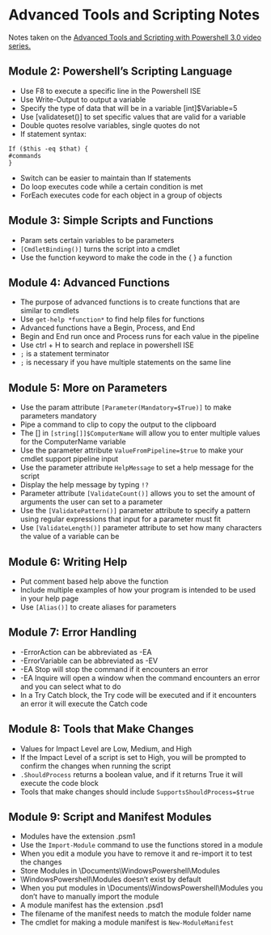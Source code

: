 # Advanced Tools and Scripting Notes
Notes taken on the [Advanced Tools and Scripting with Powershell 3.0 video series.](https://channel9.msdn.com/series/advpowershell3)

## Module 2: Powershell’s Scripting Language
- Use F8 to execute a specific line in the Powershell ISE
- Use Write-Output to output a variable
- Specify the type of data that will be in a variable [int]$Variable=5
- Use [validateset()] to set specific values that are valid for a variable
- Double quotes resolve variables, single quotes do not
- If statement syntax:

``` 
If ($this -eq $that) { 
#commands
}
```

- Switch can be easier to maintain than If statements
- Do loop executes code while a certain condition is met
- ForEach executes code for each object in a group of objects

## Module 3: Simple Scripts and Functions
- Param sets certain variables to be parameters
- `[CmdletBinding()]` turns the script into a cmdlet
- Use the function keyword to make the code in the { } a function

## Module 4: Advanced Functions
- The purpose of advanced functions is to create functions that are similar to cmdlets
- Use `get-help *function*` to find help files for functions
- Advanced functions have a Begin, Process, and End
- Begin and End run once and Process runs for each value in the pipeline
- Use ctrl + H to search and replace in powershell ISE
- `;` is a statement terminator
- `;` is necessary if you have multiple statements on the same line

## Module 5: More on Parameters
- Use the param attribute `[Parameter(Mandatory=$True)]` to make parameters mandatory
- Pipe a command to clip to copy the output to the clipboard
- The [] in `[string[]]$ComputerName` will allow you to enter multiple values for the ComputerName variable
- Use the parameter attribute `ValueFromPipeline=$true` to make your cmdlet support pipeline input
- Use the parameter attribute `HelpMessage` to set a help message for the script
- Display the help message by typing `!?`
- Parameter attribute `[ValidateCount()]` allows you to set the amount of arguments the user can set to a parameter
- Use the `[ValidatePattern()]` parameter attribute to specify a pattern using regular expressions that input for a parameter must fit
- Use `[ValidateLength()]` parameter attribute to set how many characters the value of a variable can be

## Module 6: Writing Help
- Put comment based help above the function
- Include multiple examples of how your program is intended to be used in your help page
- Use `[Alias()]` to create aliases for parameters

## Module 7: Error Handling
- -ErrorAction can be abbreviated as -EA
- -ErrorVariable can be abbreviated as -EV
- -EA Stop will stop the command if it encounters an error
- -EA Inquire will open a window when the command encounters an error and you can select what to do
- In a Try Catch block, the Try code will be executed and if it encounters an error it will execute the Catch code

## Module 8: Tools that Make Changes
- Values for Impact Level are Low, Medium, and High
- If the Impact Level of a script is set to High, you will be prompted to confirm the changes when running the script
- `.ShouldProcess` returns a boolean value, and if it returns True it will execute the code block
- Tools that make changes should include `SupportsShouldProcess=$true`

## Module 9: Script and Manifest Modules
- Modules have the extension .psm1
- Use the `Import-Module` command to use the functions stored in a module
- When you edit a module you have to remove it and re-import it to test the changes
- Store Modules in \Documents\WindowsPowershell\Modules
- \WindowsPowershell\Modules doesn’t exist by default
- When you put modules in \Documents\WindowsPowershell\Modules you don’t have to manually import the module
- A module manifest has the extension .psd1
- The filename of the manifest needs to match the module folder name
- The cmdlet for making a module manifest is `New-ModuleManifest`